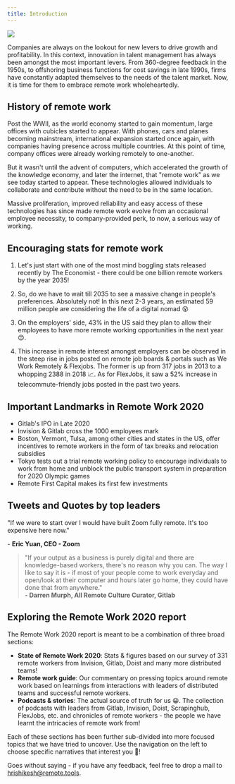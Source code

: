 ```yaml
---
title: Introduction
---
```


![](/assets/introduction.png)

Companies are always on the lookout for new levers to drive growth and profitability. In this context, innovation in talent management has always been amongst the most important levers. From 360-degree feedback in the 1950s, to offshoring business functions for cost savings in late 1990s, firms have constantly adapted themselves to the needs of the talent market. Now, it is time for them to embrace remote work wholeheartedly.

## **History of remote work**

Post the WWII, as the world economy started to gain momentum, large offices with cubicles started to appear. With phones, cars and planes becoming mainstream, international expansion started once again, with companies having presence across multiple countries. At this point of time, company offices were already working remotely to one-another.

But it wasn't until the advent of computers, which accelerated the growth of the knowledge economy, and later the internet, that "remote work" as we see today started to appear. These technologies allowed individuals to collaborate and contribute without the need to be in the same location.

Massive proliferation, improved reliability and easy access of these technologies has since  made remote work evolve from an occasional employee necessity, to company-provided perk, to now, a serious way of working.

## **Encouraging stats for remote work**

1) Let's just start with one of the most mind boggling stats released recently by The Economist - there could be one billion remote workers by the year 2035!

<ClientOnly>
  <Tweet id="1163345065017794560" :options="{ conversation: 'none' }" />
</ClientOnly>

2) So, do we have to wait till 2035 to see a massive change in people's preferences. Absolutely not! In this next 2-3 years, an estimated 59 million people are considering the life of a digital nomad 😵

3) On the employers' side, 43% in the US said they plan to allow their employees to have more remote working opportunities in the next year 😍.

4) This increase in remote interest amongst employers can be observed in the steep rise in jobs posted on remote job boards & portals such as We Work Remotely & Flexjobs. The former is up from 317 jobs in 2013 to a whopping 2388 in 2018 📈. As for FlexJobs, it saw a 52% increase in telecommute-friendly jobs posted in the past two years.

## Important Landmarks in Remote Work 2020

-   Gitlab's IPO in Late 2020
-   Invision & Gitlab cross the 1000 employees mark
-   Boston, Vermont, Tulsa, among other cities and states in the US, offer incentives to remote workers in the form of tax breaks and relocation subsidies
-   Tokyo tests out a trial remote working policy to encourage individuals to work from home and unblock the public transport system in preparation for 2020 Olympic games
-   Remote First Capital makes its first few investments

## **Tweets and Quotes by top leaders**

"If we were to start over I would have built Zoom fully remote. It's too expensive here now."

\- **Eric Yuan, CEO - Zoom**

<ClientOnly>
  <Tweet id="1192800482986790914" :options="{ conversation: 'none' }" />
</ClientOnly>

<ClientOnly>
  <Tweet id="1195028807574421504" :options="{ conversation: 'none' }" />
</ClientOnly>

<ClientOnly>
  <Tweet id="1181622688004968449" :options="{ conversation: 'none' }" />
</ClientOnly>

<ClientOnly>
  <Tweet id="1170983210270019584" :options="{ conversation: 'none' }" />
</ClientOnly>

> "If your output as a business is purely digital and there are knowledge-based workers, there's no reason why you can. The way I like to say it is - if most of your people come to work everyday and open/look at their computer and hours later go home, they could have done that from anywhere."<br>**- Darren Murph, All Remote Culture Curator, Gitlab**


## Exploring the Remote Work 2020 report

The Remote Work 2020 report is meant to be a combination of three broad sections:

-   **State of Remote Work 2020**: Stats & figures based on our survey of 331 remote workers from Invision, Gitlab, Doist and many more distributed teams!
-   **Remote work guide**: Our commentary on pressing topics around remote work based on learnings from interactions with leaders of distributed teams and successful remote workers.
-   **Podcasts & stories**: The actual source of truth for us 😀. The collection of podcasts with leaders from Gitlab, Invision, Doist, Scrapinghub, FlexJobs, etc. and chronicles of remote workers - the people we have learnt the intricacies of remote work from!

Each of these sections has been further sub-divided into more focused topics that we have tried to uncover. Use the navigation on the left to choose specific narratives that interest you 😬!

Goes without saying - if you have any feedback, feel free to drop a mail to [hrishikesh@remote.tools](mailto:hrishikesh@remote.tools).
